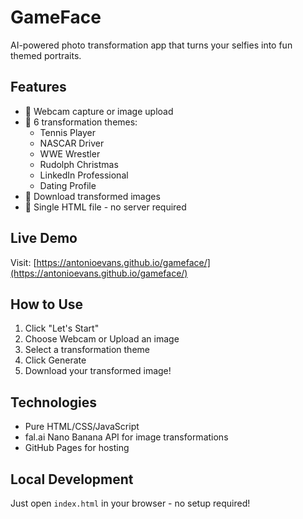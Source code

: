 # GameFace

AI-powered photo transformation app that turns your selfies into fun themed portraits.

## Features

- 📸 Webcam capture or image upload
- 🎨 6 transformation themes:
  - Tennis Player
  - NASCAR Driver
  - WWE Wrestler
  - Rudolph Christmas
  - LinkedIn Professional
  - Dating Profile
- 💾 Download transformed images
- 🚀 Single HTML file - no server required

## Live Demo

Visit: [https://antonioevans.github.io/gameface/](https://antonioevans.github.io/gameface/)

## How to Use

1. Click "Let's Start"
2. Choose Webcam or Upload an image
3. Select a transformation theme
4. Click Generate
5. Download your transformed image!

## Technologies

- Pure HTML/CSS/JavaScript
- fal.ai Nano Banana API for image transformations
- GitHub Pages for hosting

## Local Development

Just open `index.html` in your browser - no setup required!